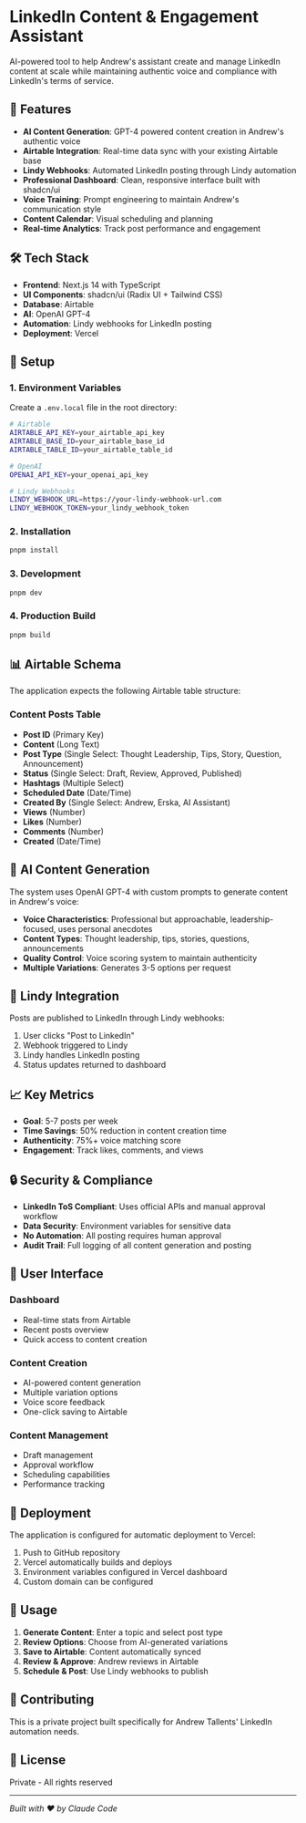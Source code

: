 # LinkedIn Content & Engagement Assistant

AI-powered tool to help Andrew's assistant create and manage LinkedIn content at scale while maintaining authentic voice and compliance with LinkedIn's terms of service.

## 🚀 Features

- **AI Content Generation**: GPT-4 powered content creation in Andrew's authentic voice
- **Airtable Integration**: Real-time data sync with your existing Airtable base
- **Lindy Webhooks**: Automated LinkedIn posting through Lindy automation
- **Professional Dashboard**: Clean, responsive interface built with shadcn/ui
- **Voice Training**: Prompt engineering to maintain Andrew's communication style
- **Content Calendar**: Visual scheduling and planning
- **Real-time Analytics**: Track post performance and engagement

## 🛠️ Tech Stack

- **Frontend**: Next.js 14 with TypeScript
- **UI Components**: shadcn/ui (Radix UI + Tailwind CSS)
- **Database**: Airtable
- **AI**: OpenAI GPT-4
- **Automation**: Lindy webhooks for LinkedIn posting
- **Deployment**: Vercel

## 🔧 Setup

### 1. Environment Variables

Create a `.env.local` file in the root directory:

```bash
# Airtable
AIRTABLE_API_KEY=your_airtable_api_key
AIRTABLE_BASE_ID=your_airtable_base_id
AIRTABLE_TABLE_ID=your_airtable_table_id

# OpenAI
OPENAI_API_KEY=your_openai_api_key

# Lindy Webhooks
LINDY_WEBHOOK_URL=https://your-lindy-webhook-url.com
LINDY_WEBHOOK_TOKEN=your_lindy_webhook_token
```

### 2. Installation

```bash
pnpm install
```

### 3. Development

```bash
pnpm dev
```

### 4. Production Build

```bash
pnpm build
```

## 📊 Airtable Schema

The application expects the following Airtable table structure:

### Content Posts Table
- **Post ID** (Primary Key)
- **Content** (Long Text)
- **Post Type** (Single Select: Thought Leadership, Tips, Story, Question, Announcement)
- **Status** (Single Select: Draft, Review, Approved, Published)
- **Hashtags** (Multiple Select)
- **Scheduled Date** (Date/Time)
- **Created By** (Single Select: Andrew, Erska, AI Assistant)
- **Views** (Number)
- **Likes** (Number)
- **Comments** (Number)
- **Created** (Date/Time)

## 🤖 AI Content Generation

The system uses OpenAI GPT-4 with custom prompts to generate content in Andrew's voice:

- **Voice Characteristics**: Professional but approachable, leadership-focused, uses personal anecdotes
- **Content Types**: Thought leadership, tips, stories, questions, announcements
- **Quality Control**: Voice scoring system to maintain authenticity
- **Multiple Variations**: Generates 3-5 options per request

## 🔗 Lindy Integration

Posts are published to LinkedIn through Lindy webhooks:

1. User clicks "Post to LinkedIn"
2. Webhook triggered to Lindy
3. Lindy handles LinkedIn posting
4. Status updates returned to dashboard

## 📈 Key Metrics

- **Goal**: 5-7 posts per week
- **Time Savings**: 50% reduction in content creation time
- **Authenticity**: 75%+ voice matching score
- **Engagement**: Track likes, comments, and views

## 🔒 Security & Compliance

- **LinkedIn ToS Compliant**: Uses official APIs and manual approval workflow
- **Data Security**: Environment variables for sensitive data
- **No Automation**: All posting requires human approval
- **Audit Trail**: Full logging of all content generation and posting

## 📱 User Interface

### Dashboard
- Real-time stats from Airtable
- Recent posts overview
- Quick access to content creation

### Content Creation
- AI-powered content generation
- Multiple variation options
- Voice score feedback
- One-click saving to Airtable

### Content Management
- Draft management
- Approval workflow
- Scheduling capabilities
- Performance tracking

## 🚀 Deployment

The application is configured for automatic deployment to Vercel:

1. Push to GitHub repository
2. Vercel automatically builds and deploys
3. Environment variables configured in Vercel dashboard
4. Custom domain can be configured

## 📝 Usage

1. **Generate Content**: Enter a topic and select post type
2. **Review Options**: Choose from AI-generated variations
3. **Save to Airtable**: Content automatically synced
4. **Review & Approve**: Andrew reviews in Airtable
5. **Schedule & Post**: Use Lindy webhooks to publish

## 🤝 Contributing

This is a private project built specifically for Andrew Tallents' LinkedIn automation needs.

## 📄 License

Private - All rights reserved

---

*Built with ❤️ by Claude Code*